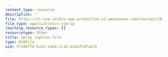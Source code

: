 ```yaml
---
content_type: resource
description: ''
file: https://ol-ocw-studio-app-production.s3.amazonaws.com/courses/18-03sc-differential-equations-fall-2011/57106776ba72e4d42c16618a7c87aa74_EWWw0jryj1A.srt
file_type: application/x-subrip
learning_resource_types: []
resourcetype: Other
title: 3play caption file
type: OCWFile
uid: 57106776-ba72-e4d4-2c16-618a7c87aa74
---
```

